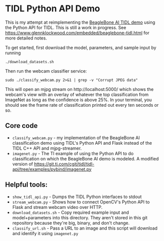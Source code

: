 # TIDL Python API Demo

This is my attempt at reimplementing the [BeagleBone AI TIDL demo][] using the
Python API for TIDL.  This is still a work in progress.  See
<https://www.glennklockwood.com/embedded/beaglebone-tidl.html> for more
detailed notes.

To get started, first download the model, parameters, and sample input by
running

    ./download_datasets.sh

Then run the webcam classifier service:

    sudo ./classify_webcam.py 2>&1 | grep -v "Corrupt JPEG data"

This will open an mjpg stream on http://localhost:5000/ which shows the webcam's
view with an overlay of whatever the top classification from ImageNet as long as
the confidence is above 25%.  In your terminal, you should see the frame rate
of classification printed out every ten seconds or so.

## Core code

- `classify_webcam.py` - my implementation of the BeagleBone AI classification
  demo using TIDL's Python API and Flask instead of the TIDL C++ API and
  mjpg-streamer.
- `imagenet.py` - The TI example of using the Python API to do classification on
  which the BeagleBone AI demo is modeled.  A modified version of
  <https://git.ti.com/cgit/tidl/tidl-api/tree/examples/pybind/imagenet.py>

## Helpful tools:

- `show_tidl_api.py` - Dumps the TIDL Python interfaces to stdout
- `stream_webcam.py` - Shows how to connect OpenCV's Python API to Flask and
  stream webcam video over HTTP.
- `download_datasets.sh` - Copy required example input and model+parameters into
  this directory.  They aren't stored in this git repository because they're
  big, binary, and don't change.
- `classify_url.sh` - Pass a URL to an image and this script will download and
  identify it using `imagenet.py`

[BeagleBone AI TIDL demo]: https://github.com/glennklockwood/beaglebone-ai/blob/main/classification/classification.cpp

